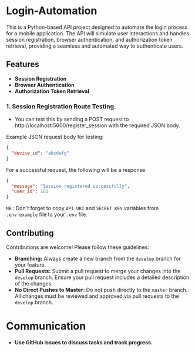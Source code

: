 # Login-Automation

This is a Python-based API project designed to automate the login process for a mobile application. The API will simulate user interactions and handles session registration, browser authentication, and authorization token retrieval, providing a seamless and automated way to authenticate users.

## Features

- **Session Registration**
- **Browser Authentication**
- **Authorization Token Retrieval**

### 1. Session Registration Route Testing.

- You can test this by sending a POST request to http://localhost:5000/register_session with the required JSON body.

Example JSON request body for testing:

```json
{
  "device_id": "abcdefg"
}
```

For a successful request, the following will be a response

```json
{
  "message": "Session registered successfully",
  "user_id": 101
}
```

`NB` : Don't forget to copy `API_URI` and `SECRET_KEY` variables from `.env.example` file to your `.env` file.

## Contributing

Contributions are welcome! Please follow these guidelines:

- **Branching:** Always create a new branch from the `develop` branch for your feature.
- **Pull Requests:** Submit a pull request to merge your changes into the `develop` branch. Ensure your pull request includes a detailed description of the changes.
- **No Direct Pushes to Master:** Do not push directly to the `master` branch. All changes must be reviewed and approved via pull requests to the `develop` branch.

# Communication

- **Use GitHub issues to discuss tasks and track progress.**

